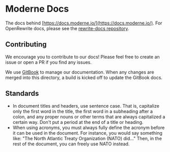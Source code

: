 # Moderne Docs

The docs behind [https://docs.moderne.io/](https://docs.moderne.io/). For OpenRewrite docs, please see the [rewrite-docs repository](https://github.com/openrewrite/rewrite-docs).

## Contributing

We encourage you to contribute to our docs! Please feel free to create an issue or open a PR if you find any issues.

We use [GitBook](https://www.gitbook.com/) to manage our documentation. When any changes are merged into this directory, a build is kicked off to update the GitBook docs.

## Standards

* In document titles and headers, use sentence case. That is, capitalize only the first word in the title, the first word in a subheading after a colon, and any proper nouns or other terms that are always capitalized a certain way. Don't put a period at the end of a title or heading.
* When using acronyms, you must always fully define the acronym before it can be used in the document. For instance, you would say something like: "The North Atlantic Treaty Organization (NATO) did..." Then, in the rest of the document, you can freely use NATO instead.

